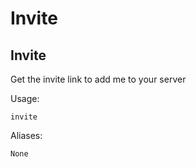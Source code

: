 # Invite



## Invite

Get the invite link to add me to your server

Usage:

```none
invite 
```

Aliases:

```none
None
```

